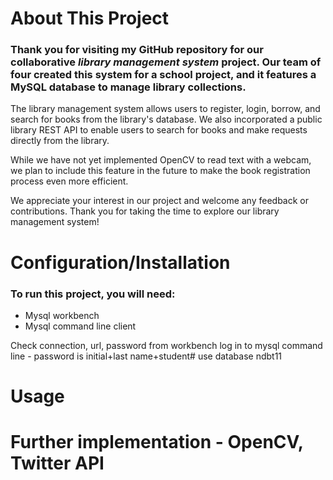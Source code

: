 # About This Project
### Thank you for visiting my GitHub repository for our collaborative ___library management system___ project. Our team of four created this system for a school project, and it features a MySQL database to manage library collections.

The library management system allows users to register, login, borrow, and search for books from the library's database. We also incorporated a public library REST API to enable users to search for books and make requests directly from the library.

While we have not yet implemented OpenCV to read text with a webcam, we plan to include this feature in the future to make the book registration process even more efficient.

We appreciate your interest in our project and welcome any feedback or contributions. Thank you for taking the time to explore our library management system!


# Configuration/Installation 
### To run this project, you will need: 
- Mysql workbench
- Mysql command line client


Check connection, url, password from workbench
log in to mysql command line - password is initial+last name+student#
use database ndbt11


# Usage




# Further implementation - OpenCV, Twitter API


